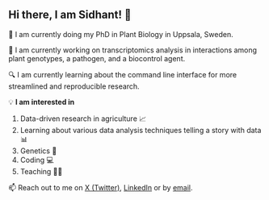 ## Hi there, I am Sidhant! 👋

🔭 I am currently doing my PhD in Plant Biology in Uppsala, Sweden.

🌱 I am currently working on transcriptomics analysis in interactions among plant genotypes, a pathogen, and a biocontrol agent.

🔍 I am currently learning about the command line interface for more streamlined and reproducible research.

💡 **I am interested in**
  1. Data-driven research in agriculture 📈
  2. Learning about various data analysis techniques telling a story with data 📊
  3. Genetics 🧬
  4. Coding 💻
  5. Teaching 🧑‍🏫
     


📫 Reach out to me on [X (Twitter)](https://twitter.com/sid_chaudhary_), [LinkedIn](https://linkedin.com/in/sidhant-chaudhary) or by [email](sidhant.chaudhary@slu.se).

<!--
**chaudharyz/chaudharyz** is a ✨ _special_ ✨ repository because its `README.md` (this file) appears on your GitHub profile.

Here are some ideas to get you started:

- 🔭 I’m currently working on ...
- 🌱 I’m currently learning ...
- 👯 I’m looking to collaborate on ...
- 🤔 I’m looking for help with ...
- 💬 Ask me about ...
- 📫 How to reach me: ...
- 😄 Pronouns: ...
- ⚡ Fun fact: ...
-->
